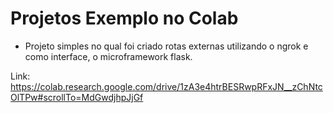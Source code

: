 # Projetos Exemplo no Colab



- Projeto simples no qual foi criado rotas externas utilizando o ngrok e como interface, o microframework flask.



Link: https://colab.research.google.com/drive/1zA3e4htrBESRwpRFxJN__zChNtcOlTPw#scrollTo=MdGwdjhpJjGf

